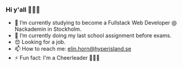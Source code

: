 ### Hi y'all 🙋🏼‍♀️

- 🔭 I’m currently studying to become a Fullstack Web Developer @ Nackademin in Stockholm.
- 🌱 I’m currently doing my last school assignment before exams.
- 😍 Looking for a job.
- 📫 How to reach me: elin.horn@hyperisland.se
- ⚡ Fun fact: I'm a Cheerleader 🤸🏼‍♀️ 
